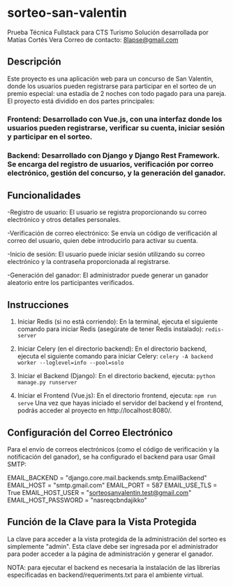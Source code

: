 # sorteo-san-valentin
 Prueba Técnica Fullstack para CTS Turismo
 Solución desarrollada por Matías Cortés Vera
 Correo de contacto: 8lapse@gmail.com

## Descripción
Este proyecto es una aplicación web para un concurso de San Valentín, donde los usuarios pueden registrarse para participar en el sorteo de un premio especial: una estadía de 2 noches con todo pagado para una pareja. El proyecto está dividido en dos partes principales:

### Frontend: Desarrollado con Vue.js, con una interfaz donde los usuarios pueden registrarse, verificar su cuenta, iniciar sesión y participar en el sorteo.

### Backend: Desarrollado con Django y Django Rest Framework. Se encarga del registro de usuarios, verificación por correo electrónico, gestión del concurso, y la generación del ganador.

## Funcionalidades
-Registro de usuario: El usuario se registra proporcionando su correo electrónico y otros detalles personales.

-Verificación de correo electrónico: Se envía un código de verificación al correo del usuario, quien debe introducirlo para activar su cuenta.

-Inicio de sesión: El usuario puede iniciar sesión utilizando su correo electrónico y la contraseña proporcionada al registrarse.

-Generación del ganador: El administrador puede generar un ganador aleatorio entre los participantes verificados.

## Instrucciones
1. Iniciar Redis (si no está corriendo):
En la terminal, ejecuta el siguiente comando para iniciar Redis (asegúrate de tener Redis instalado):
```redis-server```

2. Iniciar Celery (en el directorio backend):
En el directorio backend, ejecuta el siguiente comando para iniciar Celery:
```celery -A backend worker --loglevel=info --pool=solo```

3. Iniciar el Backend (Django):
En el directorio backend, ejecuta:
```python manage.py runserver```

4. Iniciar el Frontend (Vue.js):
En el directorio frontend, ejecuta:
```npm run serve```
Una vez que hayas iniciado el servidor del backend y el frontend, podrás acceder al proyecto en http://localhost:8080/.

## Configuración del Correo Electrónico
Para el envío de correos electrónicos (como el código de verificación y la notificación del ganador), se ha configurado el backend para usar Gmail SMTP:

EMAIL_BACKEND = "django.core.mail.backends.smtp.EmailBackend"
EMAIL_HOST = "smtp.gmail.com"
EMAIL_PORT = 587
EMAIL_USE_TLS = True
EMAIL_HOST_USER = "sorteosanvalentin.test@gmail.com" 
EMAIL_HOST_PASSWORD = "nasreqcbndajikko"  


## Función de la Clave para la Vista Protegida
La clave para acceder a la vista protegida de la administración del sorteo es simplemente "admin". Esta clave debe ser ingresada por el administrador para poder acceder a la página de administración y generar el ganador.

NOTA: para ejecutar el backend es necesaria la instalación de las librerías especificadas en backend/requeriments.txt para el ambiente virtual.